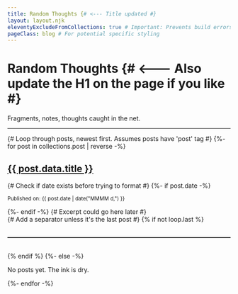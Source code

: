 ```yaml
---
title: Random Thoughts {# <--- Title updated #}
layout: layout.njk
eleventyExcludeFromCollections: true # Important: Prevents build errors
pageClass: blog # For potential specific styling
---
```


# Random Thoughts {# <--- Also update the H1 on the page if you like #}

Fragments, notes, thoughts caught in the net.

---

{# Loop through posts, newest first. Assumes posts have 'post' tag #}
{%- for post in collections.post | reverse -%}
  <article>
    <h2><a href="{{ post.url | url }}">{{ post.data.title }}</a></h2>
    {# Check if date exists before trying to format #}
    {%- if post.date -%}
      <p><small>Published on: {{ post.date | date("MMMM d,<x_bin_534>") }}</small></p>
    {%- endif -%}
    {# Excerpt could go here later #}
  </article>
  {# Add a separator unless it's the last post #}
  {% if not loop.last %}
  <hr style="border: 0; border-top: 1px solid #333; margin: 2rem 0;">
  {% endif %}
{%- else -%}
  <p>No posts yet. The ink is dry.</p>
{%- endfor -%}

